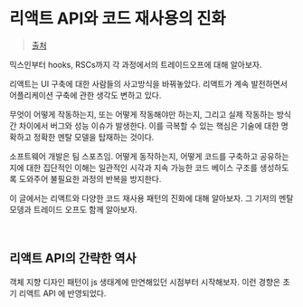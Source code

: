 # 리액트 API와 코드 재사용의 진화

> [출처](https://velog.io/@sehyunny/evolution-of-react-apis-and-code-reuses)

믹스인부터 hooks, RSCs까지 각 과정에서의 트레이드오프에 대해 알아보자.

리액트는 UI 구축에 대한 사람들의 사고방식을 바꿔놓았다. 리액트가 계속 발전하면서 어플리케이션 구축에 관한 생각도 변하고 있다.

무엇이 어떻게 작동하는지, 또는 어떻게 작동해야만 하는지, 그리고 실제 작동하는 방식 간 차이에서 버그와 성능 이슈가 발생한다. 이를 극복할 수 있는 핵심은 기술에 대한 명확하고 정확한 멘탈 모델을 탑재하는 것이다.

소프트웨어 개발은 팀 스포츠임. 어떻게 동작하는지, 어떻게 코드를 구축하고 공유하는지에 대한 집단적인 이해는 일관적인 시각과 지속 가능한 코드 베이스 구조를 생성하도록 도와주어 불필요한 과정의 반복을 방지한다.

이 글에서는 리액트와 다양한 코드 재사용 패턴의 진화에 대해 알아보자. 그 기저의 멘탈 모뎅과 트레이드 오프도 함께 알아보자.

<br/>

## 리액트 API의 간략한 역사

객체 지향 디자인 패턴이 js 생태계에 만연해있던 시점부터 시작해보자. 이런 경향은 초기 리액트 API 에 반영되었다.
